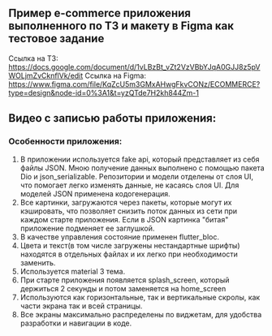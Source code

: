 ## Пример e-commerce приложения выполненного по ТЗ и макету в Figma как тестовое задание

Ссылка на ТЗ: https://docs.google.com/document/d/1vLBzBt_vZt2VzVBbYJqA0GJJ8z5pVWOLjmZvCknflVk/edit
Ссылка на Figma: https://www.figma.com/file/KqZcU5m3GMxAHwgFkvCONz/ECOMMERCE?type=design&node-id=0%3A1&t=yzQTde7H2kh844Zm-1

## Видео с записью работы приложения:

### Особенности приложения:
1. В приложении используется fake api, который представляет из себя файлы JSON. Мною получение данных выполнено с помощью пакета Dio и json_serializable. Репозитории и модели отделены от слоя UI, что помогает легко изменять данные, не касаясь слоя UI. Для моделей JSON применена кодогенерация.
2. Все картинки, загружаются через пакеты, которые могут их кэшировать, что позволяет снизить поток данных из сети при каждом старте приложения. Если в JSON картинка "битая" приложение подменяет ее заглушкой.
3. В качестве управления состояние применен flutter_bloc.
4. Цвета и текст(в том числе загружены нестандартные шрифты) находятся в отдельных файлах и их легко при необходимости заменить.
5. Используется material 3 тема.
6. При старте приложения появляется splash_screen, который держиться 2 секунды и потом заменяется на home_screen
7. Используются как горизонтальные, так и вертикальные скролы, как части экрана так и всей страницы.
8. Все экраны максимально распределены по виджетам, для удобства разработки и навигации в коде.